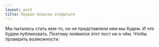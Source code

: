 ```yaml
---
layout: post
title: Первая попытка открыться
---
```

Мы пытались стать кем-то, но не представляли кем мы будем. И что будем публиковать. Поэтому появился этот пост ни о чём. Чтобы проверить возможности.
